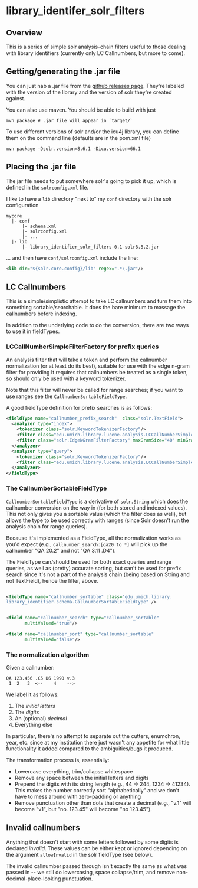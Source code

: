 # library_identifer_solr_filters

## Overview

This is a series of simple solr analysis-chain filters useful to those
dealing with library identifiers (currently only LC Callnumbers, but
more to come).

## Getting/generating the .jar file

You can just nab a .jar file from the [github releases page](https://github.com/billdueber/library_identifier_solr_filters/releases). They're labeled
with the version of the library and the version of solr they're created
against. 

You can also use maven. You should be able to build with just

```shell
mvn package # .jar file will appear in `target/`

```

To use different versions of solr and/or the icu4j library, you can
define them on the command line (defaults are in the pom.xml file)

```shell
mvn package -Dsolr.version=8.6.1 -Dicu.version=66.1

```

## Placing the .jar file

The jar file needs to put somewhere solr's going to pick it up, which
is defined in the `solrconfig.xml` file. 

I like to have a `lib` directory
"next to" my `conf` directory with the solr configuration

```
mycore
  |- conf
      |- schema.xml
      |- solrconfig.xml
      |- ...
  |- lib
      |- library_identifier_solr_filters-0.1-solr8.8.2.jar

```

... and then have `conf/solrconfig.xml` include the line:

```xml
<lib dir="${solr.core.config}/lib" regex=".*\.jar"/>
```

## LC Callnumbers

This is a simple/simplistic attempt to take LC callnumbers and turn them
into something sortable/searchable. It does the bare minimum to massage the 
callnumbers before indexing.

In addition to the underlying code to do the conversion, there are two ways
to use it in fieldTypes.

### LCCallNumberSimpleFilterFactory for prefix queries

An analysis filter that will take a token and perform the callnumber
normalization (or at least do its best), suitable for use with
the edge n-gram filter for providing It requires 
that callnumbers be treated as a single token, so should only be used 
with a keyword tokenizer.

Note that this filter will never be called for range searches; if you 
want to use ranges see the `CallnumberSortableFieldType`.

A good fieldType definition for prefix searches is as follows:

```xml
<fieldType name="callnumber_prefix_search"  class="solr.TextField">
  <analyzer type="index">
    <tokenizer class="solr.KeywordTokenizerFactory"/>
    <filter class="edu.umich.library.lucene.analysis.LCCallNumberSimpleFilterFactory" passThroughInvalid="true"/>
    <filter class="solr.EdgeNGramFilterFactory" maxGramSize="40" minGramSize="2"/>
  </analyzer>
  <analyzer type="query">
    <tokenizer class="solr.KeywordTokenizerFactory"/>
    <filter class="edu.umich.library.lucene.analysis.LCCallNumberSimpleFilterFactory" passThroughInvalid="true"/>
  </analyzer>
</fieldType>
```


### The CallnumberSortableFieldType

`CallnumberSortableFieldType` is a derivative of `solr.String` which does
the callnumber conversion on the way in (for both stored and indexed values). 
This not only gives you a sortable value (which the filter does as well),
but allows the type to be used correctly with ranges (since Solr doesn't
run the analysis chain for range queries).

Because it's implemented as a FieldType, all the normalization works
as you'd expect (e.g., `callnumber_search:[qa20 to *]` will pick up
the callnumber "QA 20.2" and not "QA 3.11 .D4"). 

The FieldType can/should be used for both exact queries and range queries,
as well as (pretty) accurate sorting,
but can't be used for prefix search since it's not a part of the analysis 
chain (being based on String and not TextField), hence the filter, above.

```xml

<fieldType name="callnumber_sortable" class="edu.umich.library.
library_identifier.schema.CallnumberSortableFieldType" />


<field name="callnumber_search" type="callnumber_sortable"
       multiValued="true"/>

<field name="callnumber_sort" type="callnumber_sortable"
       multiValued="false"/>


```


### The normalization algorithm

Given a callnumber:
```
QA 123.456 .C5 D6 1990 v.3
 1  2   3  <--    4    -->
```

We label it as follows: 
 1. The _initial letters_
 2. The _digits_
 3. An (optional) _decimal_
 4. Everything else

In particular, there's no attempt to separate out the cutters, enumchron,
year, etc. since at my institution there just wasn't any appetite for what
little functionality it added compared to the ambiguities/bugs it 
produced.

The transformation process is, essentially:

  * Lowercase everything, trim/collapse whitespace
  * Remove any space between the initial letters and digits
  * Prepend the digits with its string length (e.g., 44 -> 244, 1234 -> 
    41234).
    This makes the number correctly sort "alphabetically" and we don't have
    to mess around with zero-padding or anything
  * Remove punctuation other than dots that create a decimal (e.g., "v.1" will
    become "v1", but "no. 123.45" will become "no 123.45").
    
## Invalid callnumbers

Anything that doesn't start with some letters followed by some digits is
declared _invalid_. These values can be either kept or ignored depending on
the argument `allowInvalid` in the solr fieldType (see below).

The invalid callnumber passed through isn't exactly the same as what
was passed in -- we still do lowercasing, space collapse/trim, and remove
non-decimal-place-looking punctuation.


